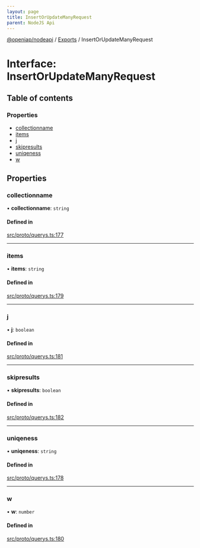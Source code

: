 ```yaml
---
layout: page
title: InsertOrUpdateManyRequest
parent: NodeJS Api
---
```

[@openiap/nodeapi](../README.html#) / [Exports](../modules.html#) / InsertOrUpdateManyRequest

# Interface: InsertOrUpdateManyRequest

## Table of contents

### Properties

- [collectionname](InsertOrUpdateManyRequest.html##collectionname)
- [items](InsertOrUpdateManyRequest.html##items)
- [j](InsertOrUpdateManyRequest.html##j)
- [skipresults](InsertOrUpdateManyRequest.html##skipresults)
- [uniqeness](InsertOrUpdateManyRequest.html##uniqeness)
- [w](InsertOrUpdateManyRequest.html##w)

## Properties

### collectionname

• **collectionname**: `string`

#### Defined in

[src/proto/querys.ts:177](https://github.com/openiap/nodeapi/blob/a6b5438/src/proto/querys.ts#L177)

___

### items

• **items**: `string`

#### Defined in

[src/proto/querys.ts:179](https://github.com/openiap/nodeapi/blob/a6b5438/src/proto/querys.ts#L179)

___

### j

• **j**: `boolean`

#### Defined in

[src/proto/querys.ts:181](https://github.com/openiap/nodeapi/blob/a6b5438/src/proto/querys.ts#L181)

___

### skipresults

• **skipresults**: `boolean`

#### Defined in

[src/proto/querys.ts:182](https://github.com/openiap/nodeapi/blob/a6b5438/src/proto/querys.ts#L182)

___

### uniqeness

• **uniqeness**: `string`

#### Defined in

[src/proto/querys.ts:178](https://github.com/openiap/nodeapi/blob/a6b5438/src/proto/querys.ts#L178)

___

### w

• **w**: `number`

#### Defined in

[src/proto/querys.ts:180](https://github.com/openiap/nodeapi/blob/a6b5438/src/proto/querys.ts#L180)
